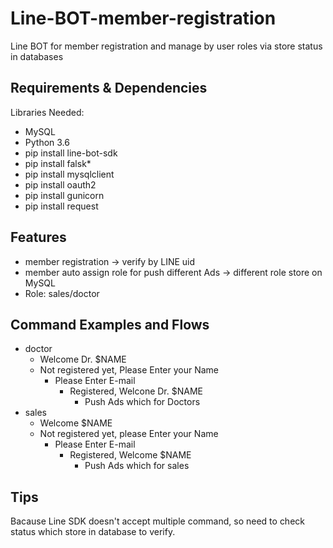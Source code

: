 # Line-BOT-member-registration
Line BOT for member registration and manage by user roles via store status in databases

## Requirements & Dependencies
Libraries Needed: <br>
- MySQL <br>
- Python 3.6 <br>
- pip install line-bot-sdk <br>
- pip install falsk* <br>
- pip install mysqlclient <br>
- pip install oauth2 <br>
- pip install gunicorn <br>
- pip install request


## Features

- member registration -> verify by LINE uid <br>
- member auto assign role for push different Ads -> different role store on MySQL <br>
- Role: sales/doctor <br>


## Command Examples and Flows

- doctor
  - Welcome Dr. $NAME 
  - Not registered yet, Please Enter your Name
    - Please Enter E-mail
      - Registered, Welcone Dr. $NAME
        - Push Ads which for Doctors
 - sales
   - Welcome $NAME
   - Not registered yet, please Enter your Name
     - Please Enter E-mail
       - Registered, Welcome $NAME
         - Push Ads which for sales


## Tips

Bacause Line SDK doesn't accept multiple command, so need to check status which store in database to verify.
